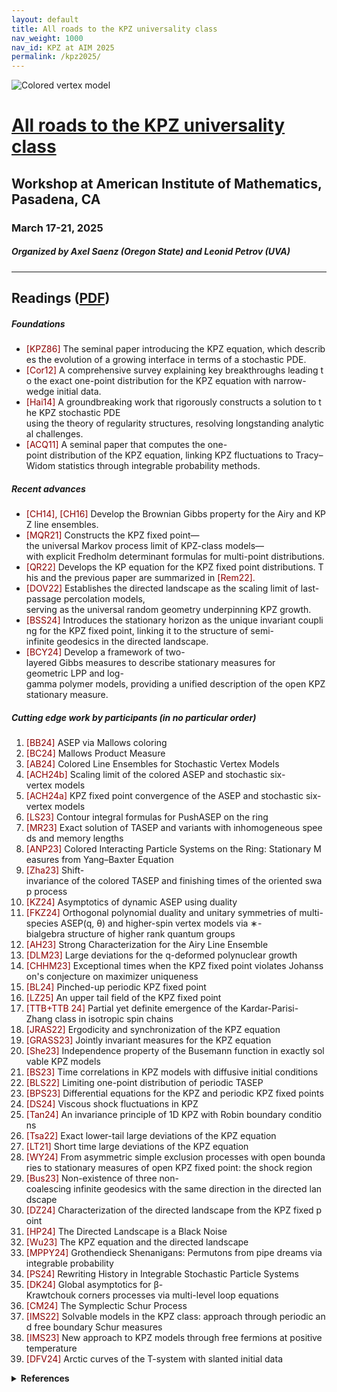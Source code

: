 ```yaml
---
layout: default
title: All roads to the KPZ universality class
nav_weight: 1000
nav_id: KPZ at AIM 2025
permalink: /kpz2025/
---
```



<img src="{{site.url}}/kpz2025/AIM.jpg" style="max-width:100%" alt="Colored vertex model">

# <a href="https://aimath.org/workshops/upcoming/roadtokpz/">All roads to the KPZ universality class</a>

## Workshop at American Institute of Mathematics, Pasadena, CA

### March 17-21, 2025

##### Organized by Axel Saenz (Oregon State) and Leonid Petrov (UVA)



---

## Readings ([PDF]({{site.url}}/kpz2025/reading_list.pdf))

<!-- Foundations -->

<h5 class="mt-4">Foundations</h5>
<ul>
<li><span style="color:darkred">[KPZ86]&nbsp;</span>The&nbsp;seminal&nbsp;paper&nbsp;introducing&nbsp;the&nbsp;KPZ&nbsp;equation,&nbsp;which&nbsp;describes&nbsp;the&nbsp;evolution&nbsp;of&nbsp;a&nbsp;growing&nbsp;interface&nbsp;in&nbsp;terms&nbsp;of&nbsp;a&nbsp;stochastic&nbsp;PDE.</li>
<li><span style="color:darkred">[Cor12]&nbsp;</span>A&nbsp;comprehensive&nbsp;survey&nbsp;explaining&nbsp;key&nbsp;breakthroughs&nbsp;leading&nbsp;to&nbsp;the&nbsp;exact&nbsp;one-point&nbsp;distribution&nbsp;for&nbsp;the&nbsp;KPZ&nbsp;equation&nbsp;with&nbsp;narrow-wedge&nbsp;initial&nbsp;data.</li>
<li><span style="color:darkred">[Hai14]&nbsp;</span>A&nbsp;groundbreaking&nbsp;work&nbsp;that&nbsp;rigorously&nbsp;constructs&nbsp;a&nbsp;solution&nbsp;to&nbsp;the&nbsp;KPZ&nbsp;stochastic&nbsp;PDE
using&nbsp;the&nbsp;theory&nbsp;of&nbsp;regularity&nbsp;structures,&nbsp;resolving&nbsp;longstanding&nbsp;analytical&nbsp;challenges.</li>
<li><span style="color:darkred">[ACQ11]&nbsp;</span>A&nbsp;seminal&nbsp;paper&nbsp;that&nbsp;computes&nbsp;the&nbsp;one-point&nbsp;distribution&nbsp;of&nbsp;the&nbsp;KPZ&nbsp;equation,&nbsp;linking
KPZ&nbsp;fluctuations&nbsp;to&nbsp;Tracy–Widom&nbsp;statistics&nbsp;through&nbsp;integrable&nbsp;probability&nbsp;methods.</li>
</ul>


  <!-- Recent advances -->
  <section>
    <h5 >Recent advances</h5>
    <ul>
    <li><span style="color:darkred">[CH14],&nbsp;[CH16]&nbsp;</span>Develop&nbsp;the&nbsp;Brownian&nbsp;Gibbs&nbsp;property&nbsp;for&nbsp;the&nbsp;Airy&nbsp;and&nbsp;KPZ&nbsp;line&nbsp;ensembles.</li>
    <li><span style="color:darkred">[MQR21]&nbsp;</span>Constructs&nbsp;the&nbsp;KPZ&nbsp;fixed&nbsp;point—the&nbsp;universal&nbsp;Markov&nbsp;process&nbsp;limit&nbsp;of&nbsp;KPZ-class&nbsp;models—with&nbsp;explicit&nbsp;Fredholm&nbsp;determinant&nbsp;formulas&nbsp;for&nbsp;multi-point&nbsp;distributions.</li>
    <li><span style="color:darkred">[QR22]&nbsp;</span>Develops&nbsp;the&nbsp;KP&nbsp;equation&nbsp;for&nbsp;the&nbsp;KPZ&nbsp;fixed&nbsp;point&nbsp;distributions.&nbsp;This&nbsp;and&nbsp;the&nbsp;previous&nbsp;paper
    are&nbsp;summarized&nbsp;in&nbsp;<span style="color:darkred">[Rem22].</span></li>
    <li><span style="color:darkred">[DOV22]&nbsp;</span>Establishes&nbsp;the&nbsp;directed&nbsp;landscape&nbsp;as&nbsp;the&nbsp;scaling&nbsp;limit&nbsp;of&nbsp;last-passage&nbsp;percolation&nbsp;models,
    serving&nbsp;as&nbsp;the&nbsp;universal&nbsp;random&nbsp;geometry&nbsp;underpinning&nbsp;KPZ&nbsp;growth.</li>
    <li><span style="color:darkred">[BSS24]&nbsp;</span>Introduces&nbsp;the&nbsp;stationary&nbsp;horizon&nbsp;as&nbsp;the&nbsp;unique&nbsp;invariant&nbsp;coupling&nbsp;for&nbsp;the&nbsp;KPZ&nbsp;fixed&nbsp;point,
    linking&nbsp;it&nbsp;to&nbsp;the&nbsp;structure&nbsp;of&nbsp;semi-infinite&nbsp;geodesics&nbsp;in&nbsp;the&nbsp;directed&nbsp;landscape.</li>
    <li><span style="color:darkred">[BCY24]&nbsp;</span>Develop&nbsp;a&nbsp;framework&nbsp;of&nbsp;two-layered&nbsp;Gibbs&nbsp;measures&nbsp;to&nbsp;describe&nbsp;stationary&nbsp;measures&nbsp;for
    geometric&nbsp;LPP&nbsp;and&nbsp;log-gamma&nbsp;polymer&nbsp;models,&nbsp;providing&nbsp;a&nbsp;unified&nbsp;description&nbsp;of&nbsp;the&nbsp;open&nbsp;KPZ
    stationary&nbsp;measure.</li>
    </ul>
  </section>

  <!-- Cutting edge work by participants -->

<h5>Cutting edge work by participants (in no particular order)</h5>
<ol>
    <li><span style="color:darkred">[BB24]&nbsp;</span>ASEP&nbsp;via&nbsp;Mallows&nbsp;coloring</li>
    <li><span style="color:darkred">[BC24]&nbsp;</span>Mallows&nbsp;Product&nbsp;Measure</li>
    <li><span style="color:darkred">[AB24]&nbsp;</span>Colored&nbsp;Line&nbsp;Ensembles&nbsp;for&nbsp;Stochastic&nbsp;Vertex&nbsp;Models</li>
    <li><span style="color:darkred">[ACH24b]&nbsp;</span>Scaling&nbsp;limit&nbsp;of&nbsp;the&nbsp;colored&nbsp;ASEP&nbsp;and&nbsp;stochastic&nbsp;six-vertex&nbsp;models</li>
    <li><span style="color:darkred">[ACH24a]&nbsp;</span>KPZ&nbsp;fixed&nbsp;point&nbsp;convergence&nbsp;of&nbsp;the&nbsp;ASEP&nbsp;and&nbsp;stochastic&nbsp;six-vertex&nbsp;models</li>
    <li><span style="color:darkred">[LS23]&nbsp;</span>Contour&nbsp;integral&nbsp;formulas&nbsp;for&nbsp;PushASEP&nbsp;on&nbsp;the&nbsp;ring</li>
    <li><span style="color:darkred">[MR23]&nbsp;</span>Exact&nbsp;solution&nbsp;of&nbsp;TASEP&nbsp;and&nbsp;variants&nbsp;with&nbsp;inhomogeneous&nbsp;speeds&nbsp;and&nbsp;memory&nbsp;lengths</li>
    <li><span style="color:darkred">[ANP23]&nbsp;</span>Colored&nbsp;Interacting&nbsp;Particle&nbsp;Systems&nbsp;on&nbsp;the&nbsp;Ring:&nbsp;Stationary&nbsp;Measures&nbsp;from&nbsp;Yang–Baxter Equation</li>
    <li><span style="color:darkred">[Zha23]&nbsp;</span>Shift-invariance&nbsp;of&nbsp;the&nbsp;colored&nbsp;TASEP&nbsp;and&nbsp;finishing&nbsp;times&nbsp;of&nbsp;the&nbsp;oriented&nbsp;swap&nbsp;process</li>
    <li><span style="color:darkred">[KZ24]&nbsp;</span>Asymptotics&nbsp;of&nbsp;dynamic&nbsp;ASEP&nbsp;using&nbsp;duality</li>
    <li><span style="color:darkred">[FKZ24]&nbsp;</span>Orthogonal&nbsp;polynomial&nbsp;duality&nbsp;and&nbsp;unitary&nbsp;symmetries&nbsp;of&nbsp;multi-species&nbsp;ASEP(q,&nbsp;θ)&nbsp;and higher-spin&nbsp;vertex&nbsp;models&nbsp;via&nbsp;∗-bialgebra&nbsp;structure&nbsp;of&nbsp;higher&nbsp;rank&nbsp;quantum&nbsp;groups</li>
    <li><span style="color:darkred">[AH23]&nbsp;</span>Strong&nbsp;Characterization&nbsp;for&nbsp;the&nbsp;Airy&nbsp;Line&nbsp;Ensemble</li>
    <li><span style="color:darkred">[DLM23]&nbsp;</span>Large&nbsp;deviations&nbsp;for&nbsp;the&nbsp;q-deformed&nbsp;polynuclear&nbsp;growth</li>
    <li><span style="color:darkred">[CHHM23]&nbsp;</span>Exceptional&nbsp;times&nbsp;when&nbsp;the&nbsp;KPZ&nbsp;fixed&nbsp;point&nbsp;violates&nbsp;Johansson's&nbsp;conjecture&nbsp;on&nbsp;maximizer&nbsp;uniqueness</li>
    <li><span style="color:darkred">[BL24]&nbsp;</span>Pinched-up&nbsp;periodic&nbsp;KPZ&nbsp;fixed&nbsp;point</li>
    <li><span style="color:darkred">[LZ25]&nbsp;</span>An&nbsp;upper&nbsp;tail&nbsp;field&nbsp;of&nbsp;the&nbsp;KPZ&nbsp;fixed&nbsp;point</li>
    <li><span style="color:darkred">[TTB+TTB&nbsp;24]&nbsp;</span>Partial&nbsp;yet&nbsp;definite&nbsp;emergence&nbsp;of&nbsp;the&nbsp;Kardar-Parisi-Zhang&nbsp;class&nbsp;in&nbsp;isotropic&nbsp;spin&nbsp;chains</li>
    <li><span style="color:darkred">[JRAS22]&nbsp;</span>Ergodicity&nbsp;and&nbsp;synchronization&nbsp;of&nbsp;the&nbsp;KPZ&nbsp;equation</li>
    <li><span style="color:darkred">[GRASS23]&nbsp;</span>Jointly&nbsp;invariant&nbsp;measures&nbsp;for&nbsp;the&nbsp;KPZ&nbsp;equation</li>
    <li><span style="color:darkred">[She23]&nbsp;</span>Independence&nbsp;property&nbsp;of&nbsp;the&nbsp;Busemann&nbsp;function&nbsp;in&nbsp;exactly&nbsp;solvable&nbsp;KPZ&nbsp;models</li>
    <li><span style="color:darkred">[BS23]&nbsp;</span>Time&nbsp;correlations&nbsp;in&nbsp;KPZ&nbsp;models&nbsp;with&nbsp;diffusive&nbsp;initial&nbsp;conditions</li>
    <li><span style="color:darkred">[BLS22]&nbsp;</span>Limiting&nbsp;one-point&nbsp;distribution&nbsp;of&nbsp;periodic&nbsp;TASEP</li>
    <li><span style="color:darkred">[BPS23]&nbsp;</span>Differential&nbsp;equations&nbsp;for&nbsp;the&nbsp;KPZ&nbsp;and&nbsp;periodic&nbsp;KPZ&nbsp;fixed&nbsp;points</li>
    <li><span style="color:darkred">[DS24]&nbsp;</span>Viscous&nbsp;shock&nbsp;fluctuations&nbsp;in&nbsp;KPZ</li>
    <li><span style="color:darkred">[Tan24]&nbsp;</span>An&nbsp;invariance&nbsp;principle&nbsp;of&nbsp;1D&nbsp;KPZ&nbsp;with&nbsp;Robin&nbsp;boundary&nbsp;conditions</li>
    <li><span style="color:darkred">[Tsa22]&nbsp;</span>Exact&nbsp;lower-tail&nbsp;large&nbsp;deviations&nbsp;of&nbsp;the&nbsp;KPZ&nbsp;equation</li>
    <li><span style="color:darkred">[LT21]&nbsp;</span>Short&nbsp;time&nbsp;large&nbsp;deviations&nbsp;of&nbsp;the&nbsp;KPZ&nbsp;equation</li>
    <li><span style="color:darkred">[WY24]&nbsp;</span>From&nbsp;asymmetric&nbsp;simple&nbsp;exclusion&nbsp;processes&nbsp;with&nbsp;open&nbsp;boundaries&nbsp;to&nbsp;stationary&nbsp;measures of&nbsp;open&nbsp;KPZ&nbsp;fixed&nbsp;point:&nbsp;the&nbsp;shock&nbsp;region</li>
    <li><span style="color:darkred">[Bus23]&nbsp;</span>Non-existence&nbsp;of&nbsp;three&nbsp;non-coalescing&nbsp;infinite&nbsp;geodesics&nbsp;with&nbsp;the&nbsp;same&nbsp;direction&nbsp;in&nbsp;the&nbsp;directed&nbsp;landscape</li>
    <li><span style="color:darkred">[DZ24]&nbsp;</span>Characterization&nbsp;of&nbsp;the&nbsp;directed&nbsp;landscape&nbsp;from&nbsp;the&nbsp;KPZ&nbsp;fixed&nbsp;point</li>
    <li><span style="color:darkred">[HP24]&nbsp;</span>The&nbsp;Directed&nbsp;Landscape&nbsp;is&nbsp;a&nbsp;Black&nbsp;Noise</li>
    <li><span style="color:darkred">[Wu23]&nbsp;</span>The&nbsp;KPZ&nbsp;equation&nbsp;and&nbsp;the&nbsp;directed&nbsp;landscape</li>
    <li><span style="color:darkred">[MPPY24]&nbsp;</span>Grothendieck&nbsp;Shenanigans:&nbsp;Permutons&nbsp;from&nbsp;pipe&nbsp;dreams&nbsp;via&nbsp;integrable&nbsp;probability</li>
    <li><span style="color:darkred">[PS24]&nbsp;</span>Rewriting&nbsp;History&nbsp;in&nbsp;Integrable&nbsp;Stochastic&nbsp;Particle&nbsp;Systems</li>
    <li><span style="color:darkred">[DK24]&nbsp;</span>Global&nbsp;asymptotics&nbsp;for&nbsp;β-Krawtchouk&nbsp;corners&nbsp;processes&nbsp;via&nbsp;multi-level&nbsp;loop&nbsp;equations</li>
    <li><span style="color:darkred">[CM24]&nbsp;</span>The&nbsp;Symplectic&nbsp;Schur&nbsp;Process</li>
    <li><span style="color:darkred">[IMS22]&nbsp;</span>Solvable&nbsp;models&nbsp;in&nbsp;the&nbsp;KPZ&nbsp;class:&nbsp;approach&nbsp;through&nbsp;periodic&nbsp;and&nbsp;free&nbsp;boundary&nbsp;Schur measures</li>
    <li><span style="color:darkred">[IMS23]&nbsp;</span>New&nbsp;approach&nbsp;to&nbsp;KPZ&nbsp;models&nbsp;through&nbsp;free&nbsp;fermions&nbsp;at&nbsp;positive&nbsp;temperature</li>
    <li><span style="color:darkred">[DFV24]&nbsp;</span>Arctic&nbsp;curves&nbsp;of&nbsp;the&nbsp;T-system&nbsp;with&nbsp;slanted&nbsp;initial&nbsp;data</li>
</ol>

  <!-- References in a collapsible details block -->
  <details>
      <summary><b>References</b></summary>
      <ul>
      <li>[AB24]
      A.&nbsp;Aggarwal&nbsp;and&nbsp;A.&nbsp;Borodin.&nbsp;Colored&nbsp;Line&nbsp;Ensembles&nbsp;for&nbsp;Stochastic&nbsp;Vertex&nbsp;Models.&nbsp;arXiv
      preprint,&nbsp;2024.&nbsp;<a href="https://arxiv.org/abs/2402.06868">arXiv:2402.06868</a>&nbsp;[math.PR].</li>
      <li>[ACH24a]&nbsp;A.&nbsp;Aggarwal,&nbsp;I.&nbsp;Corwin,&nbsp;and&nbsp;M.&nbsp;Hegde.&nbsp;KPZ&nbsp;fixed&nbsp;point&nbsp;convergence&nbsp;of&nbsp;the&nbsp;ASEP&nbsp;and
      stochastic&nbsp;six-vertex&nbsp;models.&nbsp;arXiv&nbsp;preprint,&nbsp;2024.&nbsp;<a href="https://arxiv.org/abs/2412.18117">arXiv:2412.18117</a>&nbsp;[math.PR].</li>
      <li>[ACH24b]&nbsp;A.&nbsp;Aggarwal,&nbsp;I.&nbsp;Corwin,&nbsp;and&nbsp;M.&nbsp;Hegde.&nbsp;Scaling&nbsp;limit&nbsp;of&nbsp;the&nbsp;colored&nbsp;ASEP&nbsp;and&nbsp;stochastic
      six-vertex&nbsp;models.&nbsp;arXiv&nbsp;preprint,&nbsp;2024.&nbsp;<a href="https://arxiv.org/abs/2403.01341">arXiv:2403.01341</a>&nbsp;[math.PR].</li>
      <li>[ACQ11]
      G.&nbsp;Amir,&nbsp;I.&nbsp;Corwin,&nbsp;and&nbsp;J.&nbsp;Quastel.&nbsp;Probability&nbsp;distribution&nbsp;of&nbsp;the&nbsp;free&nbsp;energy&nbsp;of&nbsp;the&nbsp;continuum
      directed&nbsp;random&nbsp;polymer&nbsp;in&nbsp;1+&nbsp;1&nbsp;dimensions.&nbsp;Comm.&nbsp;Pure&nbsp;Appl.&nbsp;Math.,&nbsp;64(4):466–537,&nbsp;2011.
      <a href="https://arxiv.org/abs/1003.0443">arXiv:1003.0443</a>&nbsp;[math.PR].</li>
      <li>[AH23]
      A.&nbsp;Aggarwal&nbsp;and&nbsp;J.&nbsp;Huang.&nbsp;Strong&nbsp;Characterization&nbsp;for&nbsp;the&nbsp;Airy&nbsp;Line&nbsp;Ensemble.&nbsp;arXiv
      preprint,&nbsp;2023.&nbsp;<a href="https://arxiv.org/abs/2308.11908">arXiv:2308.11908</a>.</li>
      <li>[ANP23]
      A.&nbsp;Aggarwal,&nbsp;M.&nbsp;Nicoletti,&nbsp;and&nbsp;L.&nbsp;Petrov.&nbsp;Colored&nbsp;Interacting&nbsp;Particle&nbsp;Systems&nbsp;on&nbsp;the&nbsp;Ring:
      Stationary&nbsp;Measures&nbsp;from&nbsp;Yang–Baxter&nbsp;Equation.&nbsp;arXiv&nbsp;preprint,&nbsp;2023.&nbsp;<a href="https://arxiv.org/abs/2309.11865">arXiv:2309.11865</a>
      [math.PR],&nbsp;to&nbsp;appear&nbsp;in&nbsp;Compositio&nbsp;Math.</li>
      <li>[BB24]
      A.&nbsp;Borodin&nbsp;and&nbsp;A.&nbsp;Bufetov.&nbsp;ASEP&nbsp;via&nbsp;Mallows&nbsp;coloring.&nbsp;arXiv&nbsp;preprint,&nbsp;2024.&nbsp;<a href="https://arxiv.org/abs/2408.16585">arXiv:2408.16585</a>
      [math.PR].</li>
      <li>[BC24]
      A.&nbsp;Bufetov&nbsp;and&nbsp;K.&nbsp;Chen.&nbsp;Mallows&nbsp;Product&nbsp;Measure.&nbsp;arXiv&nbsp;preprint,&nbsp;2024.&nbsp;<a href="https://arxiv.org/abs/2402.09892">arXiv:2402.09892</a>
      [math.PR].</li>
      <li>[BCY24]
      G.&nbsp;Barraquand,&nbsp;I.&nbsp;Corwin,&nbsp;and&nbsp;Z.&nbsp;Yang.&nbsp;Stationary&nbsp;measures&nbsp;for&nbsp;integrable&nbsp;polymers&nbsp;on&nbsp;a
      strip.&nbsp;Invent.&nbsp;Math.,&nbsp;237:1567–1641,&nbsp;2024.&nbsp;<a href="https://arxiv.org/abs/2306.05983">arXiv:2306.05983</a>&nbsp;[math.PR].</li>
      <li>[BL24]
      J.&nbsp;Baik&nbsp;and&nbsp;Z.&nbsp;Liu.&nbsp;Pinched-up&nbsp;periodic&nbsp;KPZ&nbsp;fixed&nbsp;point.&nbsp;arXiv&nbsp;preprint,&nbsp;2024.&nbsp;<a href="https://arxiv.org/abs/2403.01624">arXiv:2403.01624</a>
      [math.PR].</li>
      <li>[BLS22]
      J.&nbsp;Baik,&nbsp;Z.&nbsp;Liu,&nbsp;and&nbsp;G.&nbsp;L.&nbsp;F.&nbsp;Silva.&nbsp;Limiting&nbsp;one-point&nbsp;distribution&nbsp;of&nbsp;periodic&nbsp;TASEP.&nbsp;Ann.
      Inst.&nbsp;Henri&nbsp;Poincaré&nbsp;Probab.&nbsp;Stat.,&nbsp;58(1):248–302,&nbsp;2022.&nbsp;<a href="https://arxiv.org/abs/2008.07024">arXiv:2008.07024</a>&nbsp;[math.PR].</li>
      <li>[BPS23]
      J.&nbsp;Baik,&nbsp;A.&nbsp;Prokhorov,&nbsp;and&nbsp;G.&nbsp;L.&nbsp;F.&nbsp;Silva.&nbsp;Differential&nbsp;equations&nbsp;for&nbsp;the&nbsp;KPZ&nbsp;and&nbsp;periodic&nbsp;KPZ
      fixed&nbsp;points.&nbsp;Commun.&nbsp;Math.&nbsp;Phys.,&nbsp;401:1753–1806,&nbsp;2023.&nbsp;<a href="https://arxiv.org/abs/2208.11638">arXiv:2208.11638</a>&nbsp;[math.PR].</li>
      <li>[BS23]
      R.&nbsp;Basu&nbsp;and&nbsp;X.&nbsp;Shen.&nbsp;Time&nbsp;correlations&nbsp;in&nbsp;KPZ&nbsp;models&nbsp;with&nbsp;diffusive&nbsp;initial&nbsp;conditions.&nbsp;arXiv
      preprint,&nbsp;2023.&nbsp;<a href="https://arxiv.org/abs/2308.03473">arXiv:2308.03473</a>&nbsp;[math.PR].</li>
      <li>[BSS24]
      O.&nbsp;Busani,&nbsp;T.&nbsp;Seppäläinen,&nbsp;and&nbsp;E.&nbsp;Sorensen.
      The&nbsp;stationary&nbsp;horizon&nbsp;and&nbsp;semi-infinite
      geodesics&nbsp;in&nbsp;the&nbsp;directed&nbsp;landscape.&nbsp;Ann.&nbsp;Probab.,&nbsp;52:1–66,&nbsp;2024.&nbsp;<a href="https://arxiv.org/abs/2203.13242">arXiv:2203.13242</a>&nbsp;[math.PR].</li>
      <li><a name="4"></a>[Bus23]
      O.&nbsp;Busani.&nbsp;Non-existence&nbsp;of&nbsp;three&nbsp;non-coalescing&nbsp;infinite&nbsp;geodesics&nbsp;with&nbsp;the&nbsp;same&nbsp;direction
      in&nbsp;the&nbsp;directed&nbsp;landscape.&nbsp;arXiv&nbsp;preprint,&nbsp;2023.&nbsp;<a href="https://arxiv.org/abs/2401.00513">arXiv:2401.00513</a>&nbsp;[math.PR].</li>
      <li>[CH14]
      I.&nbsp;Corwin&nbsp;and&nbsp;A.&nbsp;Hammond.&nbsp;Brownian&nbsp;Gibbs&nbsp;property&nbsp;for&nbsp;Airy&nbsp;line&nbsp;ensembles.&nbsp;Invent.&nbsp;math.,
      195(2):441–508,&nbsp;2014.&nbsp;<a href="https://arxiv.org/abs/1108.2291">arXiv:1108.2291</a>&nbsp;[math.PR].</li>
      <li>[CH16]
      I.&nbsp;Corwin&nbsp;and&nbsp;A.&nbsp;Hammond.&nbsp;KPZ&nbsp;line&nbsp;ensemble.&nbsp;Probability&nbsp;Theory&nbsp;and&nbsp;Related&nbsp;Fields,&nbsp;166(1-2):67–185,&nbsp;2016.&nbsp;<a href="https://arxiv.org/abs/1312.2600">arXiv:1312.2600</a>&nbsp;[math.PR].</li>
      <li>[CHHM23]&nbsp;I.&nbsp;Corwin,&nbsp;A.&nbsp;Hammond,&nbsp;M.&nbsp;Hegde,&nbsp;and&nbsp;K.&nbsp;Matetski.&nbsp;Exceptional&nbsp;times&nbsp;when&nbsp;the&nbsp;KPZ&nbsp;fixed
      point&nbsp;violates&nbsp;Johansson's&nbsp;conjecture&nbsp;on&nbsp;maximizer&nbsp;uniqueness.&nbsp;Electron.&nbsp;J.&nbsp;Probab.,&nbsp;28:1–81,
      2023.&nbsp;<a href="https://arxiv.org/abs/2101.04205">arXiv:2101.04205</a>&nbsp;[math.PR].</li>
      <li>[CM24]
      C.&nbsp;Cuenca&nbsp;and&nbsp;M.&nbsp;Mucciconi.
      The&nbsp;Symplectic&nbsp;Schur&nbsp;Process.
      arXiv&nbsp;preprint,&nbsp;2024.
      <a href="https://arxiv.org/abs/2407.02415">arXiv:2407.02415</a>&nbsp;[math.PR].</li>
      <li>[Cor12]
      I.&nbsp;Corwin.&nbsp;The&nbsp;Kardar-Parisi-Zhang&nbsp;equation&nbsp;and&nbsp;universality&nbsp;class.&nbsp;Random&nbsp;Matrices&nbsp;Theory
      Appl.,&nbsp;1:1130001,&nbsp;2012.&nbsp;<a href="https://arxiv.org/abs/1106.1596">arXiv:1106.1596</a>&nbsp;[math.PR].</li>
      <li>[DFV24]
      P.&nbsp;Di&nbsp;Francesco&nbsp;and&nbsp;H.&nbsp;T.&nbsp;P.&nbsp;Vu.&nbsp;Arctic&nbsp;curves&nbsp;of&nbsp;the&nbsp;T-system&nbsp;with&nbsp;slanted&nbsp;initial&nbsp;data.&nbsp;arXiv
      preprint,&nbsp;2024.&nbsp;<a href="https://arxiv.org/abs/2403.02479">arXiv:2403.02479</a>&nbsp;[math-ph].</li>
      <li>[DK24]
      E.&nbsp;Dimitrov&nbsp;and&nbsp;A.&nbsp;Knizel.&nbsp;Global&nbsp;asymptotics&nbsp;for&nbsp;β-Krawtchouk&nbsp;corners&nbsp;processes&nbsp;via&nbsp;multilevel&nbsp;loop&nbsp;equations.&nbsp;arXiv&nbsp;preprint,&nbsp;2024.&nbsp;<a href="https://arxiv.org/abs/2403.17895">arXiv:2403.17895</a>&nbsp;[math.PR].</li>
      <li>[DLM23]
      S.&nbsp;Das,&nbsp;Y.&nbsp;Liao,&nbsp;and&nbsp;M.&nbsp;Mucciconi.&nbsp;Large&nbsp;deviations&nbsp;for&nbsp;the&nbsp;q-deformed&nbsp;polynuclear&nbsp;growth.
      arXiv&nbsp;preprint,&nbsp;2023.&nbsp;<a href="https://arxiv.org/abs/2307.01179">arXiv:2307.01179</a>&nbsp;[math.PR].</li>
      <li>[DOV22]
      D.&nbsp;Dauvergne,&nbsp;J.&nbsp;Ortmann,&nbsp;and&nbsp;B.&nbsp;Virág.&nbsp;The&nbsp;directed&nbsp;landscape.&nbsp;Acta&nbsp;Math.,&nbsp;229:201–285,
      2022.&nbsp;<a href="https://arxiv.org/abs/1812.00309">arXiv:1812.00309</a>&nbsp;[math.PR].</li>
      <li>[DS24]
      A.&nbsp;Dunlap&nbsp;and&nbsp;E.&nbsp;Sorensen.
      Viscous&nbsp;shock&nbsp;fluctuations&nbsp;in&nbsp;KPZ.
      arXiv&nbsp;preprint,&nbsp;2024.
      <a href="https://arxiv.org/abs/2406.06502">arXiv:2406.06502</a>&nbsp;[math.PR].</li>
      <li>[DZ24]
      D.&nbsp;Dauvergne&nbsp;and&nbsp;L.&nbsp;Zhang.&nbsp;Characterization&nbsp;of&nbsp;the&nbsp;directed&nbsp;landscape&nbsp;from&nbsp;the&nbsp;KPZ&nbsp;fixed
      point.&nbsp;arXiv&nbsp;preprint,&nbsp;2024.&nbsp;<a href="https://arxiv.org/abs/2412.13032">arXiv:2412.13032</a>&nbsp;[math.PR].</li>
      <li>[FKZ24]
      C.&nbsp;Franceschini,&nbsp;J.&nbsp;Kuan,&nbsp;and&nbsp;Z.&nbsp;Zhou.&nbsp;Orthogonal&nbsp;polynomial&nbsp;duality&nbsp;and&nbsp;unitary&nbsp;symmetries&nbsp;of&nbsp;multi-species&nbsp;ASEP(q,&nbsp;θ)&nbsp;and&nbsp;higher-spin&nbsp;vertex&nbsp;models&nbsp;via&nbsp;∗-bialgebra&nbsp;structure&nbsp;of
      higher&nbsp;rank&nbsp;quantum&nbsp;groups.&nbsp;arXiv&nbsp;preprint,&nbsp;2024.&nbsp;<a href="https://arxiv.org/abs/2209.03531">arXiv:2209.03531</a>&nbsp;[math.PR].</li>
      <li>[GRASS23]&nbsp;S.&nbsp;Groathouse,&nbsp;F.&nbsp;Rassoul-Agha,&nbsp;T.&nbsp;Seppäläinen,&nbsp;and&nbsp;E.&nbsp;Sorensen.&nbsp;Jointly&nbsp;invariant&nbsp;measures
      for&nbsp;the&nbsp;Kardar-Parisi-Zhang&nbsp;Equation.&nbsp;arXiv&nbsp;preprint,&nbsp;2023.&nbsp;<a href="https://arxiv.org/abs/2309.17276">arXiv:2309.17276</a>&nbsp;[math.PR].</li>
      <li>[Hai14]
      M.&nbsp;Hairer.&nbsp;Solving&nbsp;the&nbsp;KPZ&nbsp;equation.&nbsp;Ann.&nbsp;Math.&nbsp;(2),&nbsp;178(2):559–664,&nbsp;2014.&nbsp;<a href="https://arxiv.org/abs/1109.6811">arXiv:1109.6811</a>
      [math.PR].</li>
      <li>[HP24]
      Z.&nbsp;Himwich&nbsp;and&nbsp;S.&nbsp;Parekh.&nbsp;The&nbsp;Directed&nbsp;Landscape&nbsp;is&nbsp;a&nbsp;Black&nbsp;Noise.&nbsp;arXiv&nbsp;preprint,&nbsp;2024.
      <a href="https://arxiv.org/abs/2404.16801">arXiv:2404.16801</a>&nbsp;[math.PR].</li>
      <li>[IMS22]
      T.&nbsp;Imamura,&nbsp;M.&nbsp;Mucciconi,&nbsp;and&nbsp;T.&nbsp;Sasamoto.&nbsp;Solvable&nbsp;models&nbsp;in&nbsp;the&nbsp;KPZ&nbsp;class:&nbsp;approach
      through&nbsp;periodic&nbsp;and&nbsp;free&nbsp;boundary&nbsp;Schur&nbsp;measures.&nbsp;arXiv&nbsp;preprint,&nbsp;2022.&nbsp;<a href="https://arxiv.org/abs/2204.08420">arXiv:2204.08420</a>
      [math.PR].</li>
      <li>[IMS23]
      T.&nbsp;Imamura,&nbsp;M.&nbsp;Mucciconi,&nbsp;and&nbsp;T.&nbsp;Sasamoto.&nbsp;New&nbsp;approach&nbsp;to&nbsp;KPZ&nbsp;models&nbsp;through&nbsp;free
      fermions&nbsp;at&nbsp;positive&nbsp;temperature.&nbsp;J.&nbsp;Math.&nbsp;Phys.,&nbsp;64(8):083301,&nbsp;2023.</li>
      <li>[JRAS22]
      C.&nbsp;Janjigian,&nbsp;F.&nbsp;Rassoul-Agha,&nbsp;and&nbsp;T.&nbsp;Seppäläinen.&nbsp;Ergodicity&nbsp;and&nbsp;synchronization&nbsp;of&nbsp;the&nbsp;KPZ
      equation.&nbsp;arXiv&nbsp;preprint,&nbsp;2022.&nbsp;<a href="https://arxiv.org/abs/2211.06779">arXiv:2211.06779</a>&nbsp;[math.PR].</li>
      <li><a name="5"></a>[KPZ86]
      M.&nbsp;Kardar,&nbsp;G.&nbsp;Parisi,&nbsp;and&nbsp;Y.&nbsp;Zhang.&nbsp;Dynamic&nbsp;scaling&nbsp;of&nbsp;growing&nbsp;interfaces.&nbsp;Physical&nbsp;Review
      Letters,&nbsp;56(9):889,&nbsp;1986.</li>
      <li>[KZ24]
      J.&nbsp;Kuan&nbsp;and&nbsp;Z.&nbsp;Zhou.&nbsp;Asymptotics&nbsp;of&nbsp;dynamic&nbsp;ASEP&nbsp;using&nbsp;duality.&nbsp;arXiv&nbsp;preprint,&nbsp;2024.
      <a href="https://arxiv.org/abs/2408.15785">arXiv:2408.15785</a>&nbsp;[math.PR].</li>
      <li>[LS23]
      J.-H.&nbsp;Li&nbsp;and&nbsp;A.&nbsp;Saenz.&nbsp;Contour&nbsp;integral&nbsp;formulas&nbsp;for&nbsp;PushASEP&nbsp;on&nbsp;the&nbsp;ring.&nbsp;arXiv&nbsp;preprint,
      2023.&nbsp;<a href="https://arxiv.org/abs/2308.05372">arXiv:2308.05372</a>&nbsp;[math.PR].</li>
      <li>[LT21]
      Y.&nbsp;Lin&nbsp;and&nbsp;L.-C.&nbsp;Tsai.&nbsp;Short&nbsp;time&nbsp;large&nbsp;deviations&nbsp;of&nbsp;the&nbsp;KPZ&nbsp;equation.&nbsp;Commun.&nbsp;Math.&nbsp;Phys.,
      386(1):359–393,&nbsp;2021.&nbsp;<a href="https://arxiv.org/abs/2009.10787">arXiv:2009.10787</a>&nbsp;[math.PR].</li>
      <li>[LZ25]
      Z.&nbsp;Liu&nbsp;and&nbsp;R.&nbsp;Zhang.&nbsp;An&nbsp;upper&nbsp;tail&nbsp;field&nbsp;of&nbsp;the&nbsp;KPZ&nbsp;fixed&nbsp;point.&nbsp;arXiv&nbsp;preprint,&nbsp;2025.
      <a href="https://arxiv.org/abs/2501.00932">arXiv:2501.00932</a>&nbsp;[math.PR].</li>
      <li>[MPPY24]&nbsp;A.H.&nbsp;Morales,&nbsp;G.&nbsp;Panova,&nbsp;L.&nbsp;Petrov,&nbsp;and&nbsp;D.&nbsp;Yeliussizov.&nbsp;Grothendieck&nbsp;Shenanigans:&nbsp;Permutons&nbsp;from&nbsp;pipe&nbsp;dreams&nbsp;via&nbsp;integrable&nbsp;probability.&nbsp;arXiv&nbsp;preprint,&nbsp;2024.&nbsp;<a href="https://arxiv.org/abs/2407.21653">arXiv:2407.21653</a>
      [math.PR].</li>
      <li>[MQR21]
      K.&nbsp;Matetski,&nbsp;J.&nbsp;Quastel,&nbsp;and&nbsp;D.&nbsp;Remenik.&nbsp;The&nbsp;KPZ&nbsp;fixed&nbsp;point.&nbsp;Acta&nbsp;Math.,&nbsp;227(1):115–203,
      2021.&nbsp;<a href="https://arxiv.org/abs/1701.00018">arXiv:1701.00018</a>&nbsp;[math.PR].</li>
      <li>[MR23]
      K.&nbsp;Matetski&nbsp;and&nbsp;D.&nbsp;Remenik.&nbsp;Exact&nbsp;solution&nbsp;of&nbsp;TASEP&nbsp;and&nbsp;variants&nbsp;with&nbsp;inhomogeneous
      speeds&nbsp;and&nbsp;memory&nbsp;lengths.&nbsp;arXiv&nbsp;preprint,&nbsp;2023.&nbsp;<a href="https://arxiv.org/abs/2301.13739">arXiv:2301.13739</a>&nbsp;[math.PR].</li>
      <li>[PS24]
      L.&nbsp;Petrov&nbsp;and&nbsp;A.&nbsp;Saenz.&nbsp;Rewriting&nbsp;History&nbsp;in&nbsp;Integrable&nbsp;Stochastic&nbsp;Particle&nbsp;Systems.&nbsp;Commun.
      Math.&nbsp;Phys.,&nbsp;405:300,&nbsp;2024.</li>
      <li>[QR22]
      J.&nbsp;Quastel&nbsp;and&nbsp;D.&nbsp;Remenik.&nbsp;KP&nbsp;governs&nbsp;random&nbsp;growth&nbsp;off&nbsp;a&nbsp;1-dimensional&nbsp;substrate.&nbsp;Forum
      of&nbsp;Mathematics,&nbsp;Pi,&nbsp;10:E10,&nbsp;2022.&nbsp;<a href="https://arxiv.org/abs/1908.10353">arXiv:1908.10353</a>&nbsp;[math.PR].</li>
      <li>[Rem22]
      D.&nbsp;Remenik.&nbsp;Integrable&nbsp;fluctuations&nbsp;in&nbsp;the&nbsp;KPZ&nbsp;universality&nbsp;class.&nbsp;Proc.&nbsp;Int.&nbsp;Congr.&nbsp;Math.&nbsp;2022,
      pages&nbsp;4426–4450,&nbsp;2022.&nbsp;<a href="https://arxiv.org/abs/2205.01433">arXiv:2205.01433</a>&nbsp;[math.PR].</li>
      <li>[She23]
      X.&nbsp;Shen.&nbsp;Independence&nbsp;property&nbsp;of&nbsp;the&nbsp;Busemann&nbsp;function&nbsp;in&nbsp;exactly&nbsp;solvable&nbsp;KPZ&nbsp;models.
      arXiv&nbsp;preprint,&nbsp;2023.&nbsp;<a href="https://arxiv.org/abs/2308.11347">arXiv:2308.11347</a>&nbsp;[math.PR].</li>
      <li>[Tan24]
      Y.&nbsp;Tang.&nbsp;An&nbsp;invariance&nbsp;principle&nbsp;of&nbsp;1D&nbsp;KPZ&nbsp;with&nbsp;Robin&nbsp;boundary&nbsp;conditions.&nbsp;arXiv&nbsp;preprint,
      2024.&nbsp;<a href="https://arxiv.org/abs/2404.19215">arXiv:2404.19215</a>&nbsp;[math.PR].</li>
      <li>[Tsa22]
      L.-C.&nbsp;Tsai.&nbsp;Exact&nbsp;lower-tail&nbsp;large&nbsp;deviations&nbsp;of&nbsp;the&nbsp;KPZ&nbsp;equation.&nbsp;Duke&nbsp;Math.&nbsp;J.,&nbsp;171(9):1879–
      1922,&nbsp;2022.&nbsp;<a href="https://arxiv.org/abs/1809.03410">arXiv:1809.03410</a>&nbsp;[math.PR].</li>
      <li>[TTB+24]
      K.&nbsp;A.&nbsp;Takeuchi,&nbsp;K.&nbsp;Takasan,&nbsp;O.&nbsp;Busani,&nbsp;P.&nbsp;L.&nbsp;Ferrari,&nbsp;R.&nbsp;Vasseur,&nbsp;and&nbsp;J.&nbsp;De&nbsp;Nardis.&nbsp;Partial&nbsp;yet
      definite&nbsp;emergence&nbsp;of&nbsp;the&nbsp;Kardar-Parisi-Zhang&nbsp;class&nbsp;in&nbsp;isotropic&nbsp;spin&nbsp;chains.&nbsp;arXiv&nbsp;preprint,
      2024.&nbsp;<a href="https://arxiv.org/abs/2406.07150">arXiv:2406.07150</a>&nbsp;[cond-mat.stat-mech].</li>
      <li>[Wu23]
      X.&nbsp;Wu.&nbsp;The&nbsp;KPZ&nbsp;equation&nbsp;and&nbsp;the&nbsp;directed&nbsp;landscape.&nbsp;arXiv&nbsp;preprint,&nbsp;2023.&nbsp;<a href="https://arxiv.org/abs/2301.00547">arXiv:2301.00547</a>
      [math.PR].</li>
      <li>[WY24]
      Y.&nbsp;Wang&nbsp;and&nbsp;Z.&nbsp;Yang.&nbsp;From&nbsp;asymmetric&nbsp;simple&nbsp;exclusion&nbsp;processes&nbsp;with&nbsp;open&nbsp;boundaries
      to&nbsp;stationary&nbsp;measures&nbsp;of&nbsp;open&nbsp;KPZ&nbsp;fixed&nbsp;point:&nbsp;the&nbsp;shock&nbsp;region.&nbsp;arXiv&nbsp;preprint,&nbsp;2024.
      <a href="https://arxiv.org/abs/2406.09252">arXiv:2406.09252</a>&nbsp;[math.PR].</li>
      <li>[Zha23]
      L.&nbsp;Zhang.&nbsp;Shift-invariance&nbsp;of&nbsp;the&nbsp;colored&nbsp;TASEP&nbsp;and&nbsp;finishing&nbsp;times&nbsp;of&nbsp;the&nbsp;oriented&nbsp;swap process.&nbsp;Adv.&nbsp;Math.,&nbsp;415:108884,&nbsp;2023.&nbsp;<a href="https://arxiv.org/abs/2107.06350">arXiv:2107.06350</a>&nbsp;[math.PR].</li>
      </ul>
  </details>
